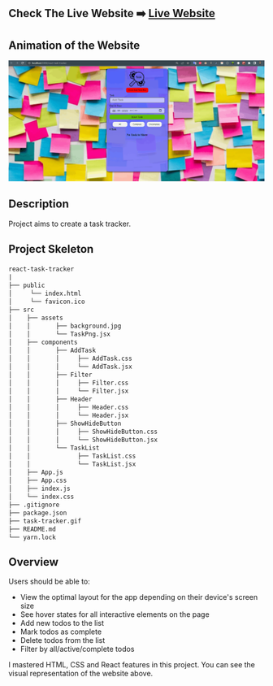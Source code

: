 ## Check The Live Website ➡️ [Live Website](https://osmankoyuncuu.github.io/react-task-tracker/)

## Animation of the Website

![image](./task-tracker.gif)

## Description

Project aims to create a task tracker.

## Project Skeleton

    react-task-tracker
    |
    ├── public
    │     └── index.html
    │     └── favicon.ico
    ├── src
    │    ├── assets
    │    │       ├── background.jpg
    │    │       └── TaskPng.jsx
    │    ├── components
    │    │       ├── AddTask
    │    │       │     ├── AddTask.css
    │    │       │     └── AddTask.jsx
    │    │       ├── Filter
    │    │       │     ├── Filter.css
    │    │       │     └── Filter.jsx
    │    │       ├── Header
    │    │       │     ├── Header.css
    │    │       │     └── Header.jsx
    │    │       ├── ShowHideButton
    │    │       │     ├── ShowHideButton.css
    │    │       │     └── ShowHideButton.jsx
    │    │       └── TaskList
    │    │             ├── TaskList.css
    │    │             └── TaskList.jsx
    │    ├── App.js
    │    ├── App.css
    │    ├── index.js
    │    └── index.css
    ├── .gitignore
    ├── package.json
    ├── task-tracker.gif
    ├── README.md
    └── yarn.lock

## Overview

Users should be able to:

- View the optimal layout for the app depending on their device's screen size
- See hover states for all interactive elements on the page
- Add new todos to the list
- Mark todos as complete
- Delete todos from the list
- Filter by all/active/complete todos

I mastered HTML, CSS and React features in this project. You can see the visual representation of the website above.
